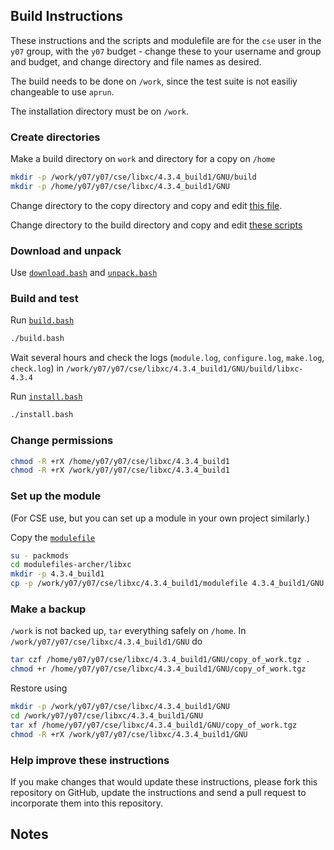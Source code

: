 Build Instructions
------------------

These instructions and the scripts and modulefile are for the `cse`
user in the `y07` group, with the `y07` budget - change these to your
username and group and budget, and change directory and file names as
desired.

The build needs to be done on `/work`, since the test suite is not
easiliy changeable to use `aprun`.

The installation directory must be on `/work`.

### Create directories

Make a build directory on `work` and directory for a copy on `/home`


```bash
mkdir -p /work/y07/y07/cse/libxc/4.3.4_build1/GNU/build
mkdir -p /home/y07/y07/cse/libxc/4.3.4_build1/GNU

```

Change directory to the copy directory and copy and edit [this file](README.md).

Change directory to the build directory and copy and edit [these scripts]()

### Download and unpack

Use [`download.bash`](download.bash) and [`unpack.bash`](unpack.bash)

### Build and test

Run [`build.bash`](build.bash)

```bash
./build.bash
```

Wait several hours and check the logs (`module.log`, `configure.log`,
`make.log`, `check.log`) in
`/work/y07/y07/cse/libxc/4.3.4_build1/GNU/build/libxc-4.3.4`

Run [`install.bash`](install.bash)

```bash
./install.bash
```
### Change permissions

```bash
chmod -R +rX /home/y07/y07/cse/libxc/4.3.4_build1
chmod -R +rX /work/y07/y07/cse/libxc/4.3.4_build1
```

### Set up the module

(For CSE use, but you can set up a module in your own project
similarly.)

Copy the [`modulefile`](modulefile)

```bash
su - packmods
cd modulefiles-archer/libxc
mkdir -p 4.3.4_build1
cp -p /work/y07/y07/cse/libxc/4.3.4_build1/modulefile 4.3.4_build1/GNU
```

### Make a backup

`/work` is not backed up, `tar` everything safely on `/home`.  In
`/work/y07/y07/cse/libxc/4.3.4_build1/GNU` do

```bash
tar czf /home/y07/y07/cse/libxc/4.3.4_build1/GNU/copy_of_work.tgz .
chmod +r /home/y07/y07/cse/libxc/4.3.4_build1/GNU/copy_of_work.tgz
```

Restore using

```bash
mkdir -p /work/y07/y07/cse/libxc/4.3.4_build1/GNU
cd /work/y07/y07/cse/libxc/4.3.4_build1/GNU
tar xf /home/y07/y07/cse/libxc/4.3.4_build1/GNU/copy_of_work.tgz
chmod -R +rX /work/y07/y07/cse/libxc/4.3.4_build1/GNU
```

### Help improve these instructions

If you make changes that would update these instructions, please fork
this repository on GitHub, update the instructions and send a pull
request to incorporate them into this repository.

Notes
-----
